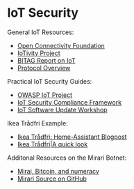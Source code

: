 # IoT Security

General IoT Resources:

* [Open Connectivity Foundation](https://openconnectivity.org/)
* [IoTivity Project](https://www.iotivity.org/)
* [BITAG Report on IoT](http://www.bitag.org/documents/BITAG_Report_-_Internet_of_Things_(IoT)_Security_and_Privacy_Recommendations.pdf)
* [Protocol Overview](https://www.postscapes.com/internet-of-things-protocols/)

Practical IoT Security Guides:

* [OWASP IoT Project](https://www.owasp.org/index.php/IoT_Security_Guidance)
* [IoT Security Compliance Framework](https://iotsecurityfoundation.org/wp-content/uploads/2016/12/IoT-Security-Compliance-Framework.pdf)
* [IoT Software Update Workshop](https://www.iab.org/activities/workshops/iotsu/)

Ikea Trådfri Example:

* [Ikea Trådfri: Home-Assistant Blogpost](https://home-assistant.io/blog/2017/04/17/ikea-tradfri-internet-of-things-done-right/)
* [Ikea Trådfri|A quick look](http://mjg59.dreamwidth.org/47803.html)

Additonal Resources on the Mirari Botnet:

* [Mirai, Bitcoin, and numeracy](http://blog.erratasec.com/2017/04/mirai-bitcoin-and-numeracy.html)
* [Mirari Source on GitHub](https://github.com/jgamblin/Mirai-Source-Code)

